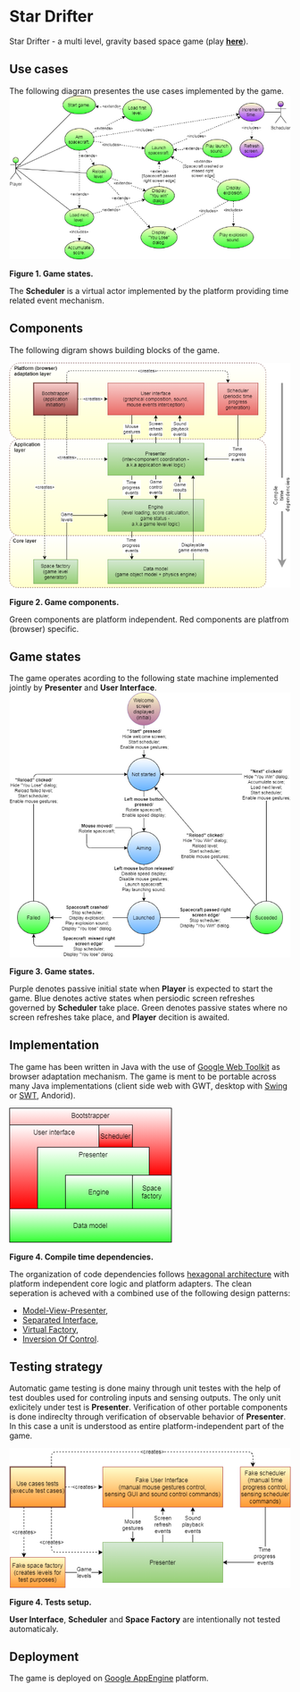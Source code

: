 # Star Drifter
Star Drifter - a multi level, gravity based space game (play **[here](https://star-drifter.uc.r.appspot.com/)**).

## Use cases
The following diagram presentes the use cases implemented by the game.
![Use Cases](/docs/use_cases.png)

**Figure 1. Game states.**

The __Scheduler__ is a virtual actor implemented by the platform providing time related event mechanism.

## Components
The following digram shows building blocks of the game.

![Game components](/docs/components.png)

**Figure 2. Game components.**

Green components are platform independent.
Red components are platfrom (browser) specific.

## Game states
The game operates acording to the following state machine implemented jointly by __Presenter__ and __User Interface__.
![Game states](/docs/states.png)

**Figure 3. Game states.**

Purple denotes passive initial state when __Player__ is expected to start the game.
Blue denotes active states when persiodic screen refreshes governed by __Scheduler__ take place.
Green denotes passive states where no screen refreshes take place, and __Player__ decition is awaited.

## Implementation
The game has been written in Java with the use of [Google Web Toolkit](http://www.gwtproject.org/) as browser adaptation mechanism.
The game is ment to be portable across many Java implementations (client side web with GWT, desktop with [Swing](https://en.wikipedia.org/wiki/Swing_(Java))
 or [SWT](https://en.wikipedia.org/wiki/Standard_Widget_Toolkit), Andorid).

![Compile time dependencies](/docs/comile_time_dependencies.png)

**Figure 4. Compile time dependencies.**

The organization of code dependencies follows [hexagonal architecture](https://en.wikipedia.org/wiki/Hexagonal_architecture_(software)) 
with platform independent core logic and platform adapters.
The clean seperation is acheved with a combined use of the following design patterns:
* [Model-View-Presenter](https://en.wikipedia.org/wiki/Model%E2%80%93view%E2%80%93presenter),
* [Separated Interface](https://java-design-patterns.com/patterns/separated-interface/),
* [Virtual Factory](https://en.wikipedia.org/wiki/Factory_method_pattern),
* [Inversion Of Control](https://en.wikipedia.org/wiki/Inversion_of_control).

## Testing strategy
Automatic game testing is done mainy through unit testes with the help of test doubles used for controling inputs and sensing outputs.
The only unit exlicitely under test is __Presenter__. Verification of other portable components is done indireclty through verification of observable behavior of __Presenter__.
In this case a unit is understood as entire platform-independent part of the game.

![Tests setup](/docs/tests_setup.png)

**Figure 4. Tests setup.**

__User Interface__, __Scheduler__ and __Space Factory__ are intentionally not tested automaticaly.


## Deployment
The game is deployed on [Google AppEngine](https://cloud.google.com/appengine/) platform.